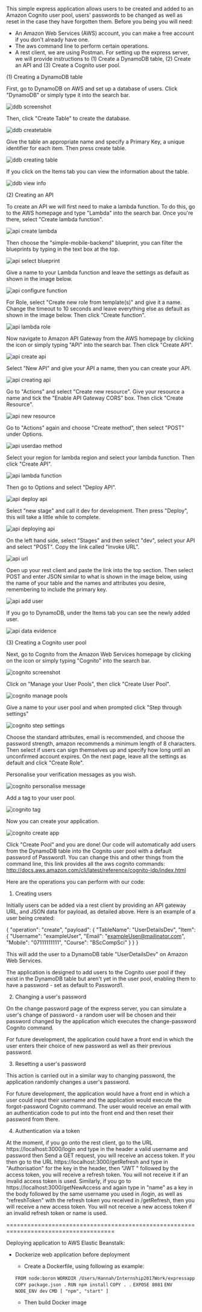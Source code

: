 This simple express application allows users to be created and added to an Amazon Cognito user pool, users' passwords to be changed as well as reset in the case they have forgotten them.
Before you being you will need:
- An Amazon Web Services (AWS) account, you can make a free account if you don't already have one.
- The aws command line to perform certain operations.
- A rest client, we are using Postman.
For setting up the express server, we will provide instructions to (1) Create a DynamoDB table, (2) Create an API and (3) Create a Cognito user pool.

(1) Creating a DynamoDB table

First, go to DynamoDB on AWS and set up a database of users. Click "DynamoDB" or simply type it into the search bar.

![ddb screenshot](https://user-images.githubusercontent.com/9966869/28771845-33c5acec-75dc-11e7-8aab-2567c49b9283.png)

Then, click "Create Table" to create the database.

![ddb createtable](https://user-images.githubusercontent.com/9966869/28771941-84e283ca-75dc-11e7-9fce-4abd016d12ab.png)

Give the table an appropriate name and specify a Primary Key, a unique identifier for each item. Then press create table.

![ddb creating table](https://user-images.githubusercontent.com/9966869/28782956-b6900512-7606-11e7-9428-0dfb3c9165f5.png)

If you click on the Items tab you can view the information about the table.

![ddb view info](https://user-images.githubusercontent.com/9966869/28784863-8bd7ff2c-760c-11e7-9cbd-63ae7137e190.png)

(2) Creating an API

To create an API we will first need to make a lambda function. To do this, go to the AWS homepage and type "Lambda" into the search bar.
Once you're there, select "Create lambda function".

![api create lambda](https://user-images.githubusercontent.com/9966869/28820677-6d7cf084-76aa-11e7-9bca-19e723e129fc.png)

Then choose the "simple-mobile-backend" blueprint, you can filter the blueprints by typing in the text box at the top.

![api select blueprint](https://user-images.githubusercontent.com/9966869/28819884-7ff07928-76a7-11e7-859f-c764bf22dc38.png)

Give a name to your Lambda function and leave the settings as default as shown in the image below.

![api configure function](https://user-images.githubusercontent.com/9966869/28820164-9743fd24-76a8-11e7-8d7f-08de2288392d.png)

For Role, select "Create new role from template(s)" and give it a name. Change the timeout to 10 seconds and leave everything else as default as shown in the image below. Then click "Create function".

![api lambda role](https://user-images.githubusercontent.com/9966869/28820496-c4fce1f8-76a9-11e7-9dc9-69f432a24f4f.png)

Now navigate to Amazon API Gateway from the AWS homepage by clicking the icon or simply typing "API" into the search bar.
Then click "Create API".

![api create api](https://user-images.githubusercontent.com/9966869/28819050-d8a5a65e-76a4-11e7-8ee2-1f72099ba8f2.png)

Select "New API" and give your API a name, then you can create your API.

![api creating api](https://user-images.githubusercontent.com/9966869/28819339-d78e6f02-76a5-11e7-8c88-e1cde5258ec1.png)

Go to "Actions" and select "Create new resource". Give your resource a name and tick the "Enable API Gateway CORS" box. Then click "Create Resource".

![api new resource](https://user-images.githubusercontent.com/9966869/28819504-60279e92-76a6-11e7-811f-e971c0a29944.png)

Go to "Actions" again and choose "Create method", then select "POST" under Options.

![api userdao method](https://user-images.githubusercontent.com/9966869/28819656-d6cd9e66-76a6-11e7-9bfb-a1c9a3e1a0aa.png)

Select your region for lambda region and select your lambda function. Then click "Create API".

![api lambda function](https://user-images.githubusercontent.com/9966869/28820734-a70de678-76aa-11e7-8922-7d5ae8953abb.png)

Then go to Options and select "Deploy API".

![api deploy api](https://user-images.githubusercontent.com/9966869/28820834-05348f2c-76ab-11e7-958e-8c6999095117.png)

Select "new stage" and call it dev for development. Then press "Deploy", this will take a little while to complete.

![api deploying api](https://user-images.githubusercontent.com/9966869/28820857-1b06c0b8-76ab-11e7-9ba5-e792762d6222.png)

On the left hand side, select "Stages" and then select "dev", select your API and select "POST". Copy the link called "Invoke URL".

![api url](https://user-images.githubusercontent.com/9966869/28821468-725f925c-76ad-11e7-917e-329786ed4da4.png)

Open up your rest client and paste the link into the top section.
Then select POST and enter JSON similar to what is shown in the image below, using the name of your table and the names and attributes you desire, remembering to include the primary key.

![api add user](https://user-images.githubusercontent.com/9966869/28822843-c655ae46-76b2-11e7-9e07-d22475da4fcb.png)

If you go to DynamoDB, under the Items tab you can see the newly added user.

![api data evidence](https://user-images.githubusercontent.com/9966869/28823049-a9241e92-76b3-11e7-9344-eeef03b87cee.png)

(3) Creating a Cognito user pool

Next, go to Cognito from the Amazon Web Services homepage by clicking on the icon or simply typing "Cognito" into the search bar.

![cognito screenshot](https://user-images.githubusercontent.com/9966869/28772512-5cdbb66a-75de-11e7-94c8-77adb260aba9.png)

Click on "Manage your User Pools", then click "Create User Pool".

![cognito manage pools](https://user-images.githubusercontent.com/9966869/28772654-aeb3407a-75de-11e7-9832-41cf996ab8da.png)

Give a name to your user pool and when prompted click "Step through settings"

![cognito step settings](https://user-images.githubusercontent.com/9966869/28772796-2b3da2c0-75df-11e7-8691-c0be800b74d5.png)

Choose the standard attributes, email is recommended, and choose the password strength, amazon recommends a minimum length of 8 characters.
Then select if users can sign themselves up and specify how long until an unconfirmed account expires.
On the next page, leave all the settings as default and click "Create Role".

Personalise your verification messages as you wish.

![cognito personalise message](https://user-images.githubusercontent.com/9966869/28774920-721eee30-75e7-11e7-8ff1-ab8ff3e2302d.png)

Add a tag to your user pool.

![cognito tag](https://user-images.githubusercontent.com/9966869/28775172-82b225d6-75e8-11e7-8249-5e5921763bbc.png)

Now you can create your application.

![cognito create app](https://user-images.githubusercontent.com/9966869/28775306-1fe7437c-75e9-11e7-96ec-e0282ddc1469.png)

Click "Create Pool" and you are done!
Our code will automatically add users from the DynamoDB table into the Cognito user pool with a default password of Password1.
You can change this and other things from the command line, this link provides all the aws cognito commands: http://docs.aws.amazon.com/cli/latest/reference/cognito-idp/index.html

Here are the operations you can perform with our code:

1. Creating users

Initially users can be added via a rest client by providing an API gateway URL, and JSON data for payload, as detailed above.
Here is an example of a user being created:

{
  "operation": "create",
  "payload": {
      "TableName": "UserDetailsDev",
      "Item": {
          "Username": "exampleUser",
          "Email": "exampleUser@mailinator.com",
          "Mobile": "07111111111",
          "Course": "BScCompSci"
      }
  }
}

This will add the user to a DynamoDB table "UserDetailsDev" on Amazon Web Services.

The application is designed to add users to the Cognito user pool if they exist in the DynamoDB table but aren't yet in the user pool, enabling them to have a password - set as default to Password1.

2. Changing a user's password

On the change password page of the express server, you can simulate a user's change of password - a random user will be chosen and their password changed by the application which executes the change-password Cognito command.

For future development, the application could have a front end in which the user enters their choice of new password as well as their previous password.

3. Resetting a user's password

This action is carried out in a similar way to changing password, the application randomly changes a user's password.

For future development, the application would have a front end in which a user could input their username and the application would execute the forgot-password Cognito command.
The user would receive an email with an authentication code to put into the front end and then reset their password from there.

4. Authentication via a token

At the moment, if you go onto the rest client, go to the URL https://localhost:3000/login and type in the header a valid username and password then Send a GET request, you will receive an access token.
If you then go to the URL https://localhost:3000/getRefresh and type in "Authorisation" for the key in the header, then "JWT " followed by the access token, you will receive a refresh token.
You will not receive it if an invalid access token is used.
Similarly, if you go to https://localhost:3000/getNewAccess and again type in "name" as a key in the body followed by the same username you used in /login, as well as "refreshToken" with the refresh token you received in /getRefresh, then you will receive a new access token.
You will not receive a new access token if an invalid refresh token or name is used.

=====================================================================================

Deploying application to AWS Elastic Beanstalk:

- Dockerize web application before deployment 
  - Create a Dockerfile, using following as example:
  
  `FROM node:boron`
  `WORKDIR /Users/Hannah/Internship2017Work/expressapp`
  `COPY package.json .`
  `RUN npm install`
  `COPY . .`
  `EXPOSE 8081`
  `ENV NODE_ENV dev`
  `CMD [ "npm", "start" ]`
  
  - Then build Docker image 
